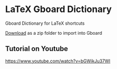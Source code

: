 # LaTeX Gboard Dictionary

Gboard Dictionary for LaTeX shortcuts

[Download](https://github.com/eyl327/LaTeX-Gboard-Dictionary/archive/v7.0.zip) as a zip folder to import into Gboard

## Tutorial on Youtube

https://www.youtube.com/watch?v=bGWikJu37WI
